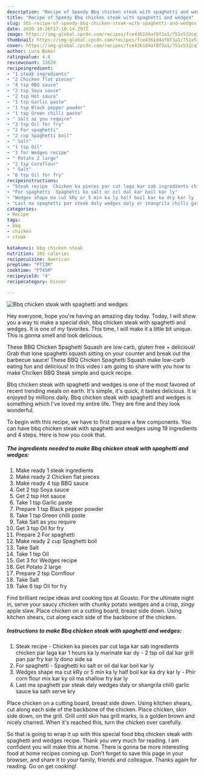 ```yaml
---
description: "Recipe of Speedy Bbq chicken steak with spaghetti and wedges"
title: "Recipe of Speedy Bbq chicken steak with spaghetti and wedges"
slug: 561-recipe-of-speedy-bbq-chicken-steak-with-spaghetti-and-wedges
date: 2020-10-26T17:10:14.297Z
image: https://img-global.cpcdn.com/recipes/fce4361d4af8f3a1/751x532cq70/bbq-chicken-steak-with-spaghetti-and-wedges-recipe-main-photo.jpg
thumbnail: https://img-global.cpcdn.com/recipes/fce4361d4af8f3a1/751x532cq70/bbq-chicken-steak-with-spaghetti-and-wedges-recipe-main-photo.jpg
cover: https://img-global.cpcdn.com/recipes/fce4361d4af8f3a1/751x532cq70/bbq-chicken-steak-with-spaghetti-and-wedges-recipe-main-photo.jpg
author: Lura Baker
ratingvalue: 4.6
reviewcount: 33620
recipeingredient:
- "1 steak ingredients"
- "2 Chicken flat pieces"
- "4 tsp BBQ sauce"
- "2 tsp Soya sauce"
- "2 tsp Hot sauce"
- "1 tsp Garlic paste"
- "1 tsp Black pepper powder"
- "1 tsp Green chilli paste"
- " Salt as you require"
- "3 tsp Oil for fry"
- "2 For spaghetti"
- "2 cup Spaghetti boil"
- " Salt"
- "1 tsp Oil"
- "3 for Wedges recipe"
- " Potato 2 large"
- "2 tsp Cornflour"
- " Salt"
- "6 tsp Oil for fry"
recipeinstructions:
- "Steak recipe  Chicken ka pieces par cut laga kar sab ingredients chicken par laga kar 1 hours ka ly marinate kar dy 2 tsp oil dal kar grill pan par fry kar ly dono side sa"
- "For spaghetti  Spaghetti ko salt or oil dal kar boil kar ly"
- "Wedges shape ma cut kRy or 5 min ka ly half boil kar ka dry kar ly  Phir corn flour mix kar ky oil ma shallow fry kar ly"
- "Last ma spaghetti par steak daly wedges daly or shangrila chilli garlic sauce ka sath serve kry"
categories:
- Recipe
tags:
- bbq
- chicken
- steak

katakunci: bbq chicken steak 
nutrition: 265 calories
recipecuisine: American
preptime: "PT13M"
cooktime: "PT45M"
recipeyield: "4"
recipecategory: Dinner

---
```



![Bbq chicken steak with spaghetti and wedges](https://img-global.cpcdn.com/recipes/fce4361d4af8f3a1/751x532cq70/bbq-chicken-steak-with-spaghetti-and-wedges-recipe-main-photo.jpg)

Hey everyone, hope you're having an amazing day today. Today, I will show you a way to make a special dish, bbq chicken steak with spaghetti and wedges. It is one of my favorites. This time, I will make it a little bit unique. This is gonna smell and look delicious.

These BBQ Chicken Spaghetti Squash are low carb, gluten free + delicious! Grab that lone spaghetti squash sitting on your counter and break out the barbecue sauce! These BBQ Chicken Spaghetti Squash make low-carb eating fun and delicious! In this video i am going to share with you how to make Chciken BBQ Steak simple and quick recipe.

Bbq chicken steak with spaghetti and wedges is one of the most favored of recent trending meals on earth. It's simple, it's quick, it tastes delicious. It is enjoyed by millions daily. Bbq chicken steak with spaghetti and wedges is something which I've loved my entire life. They are fine and they look wonderful.


To begin with this recipe, we have to first prepare a few components. You can have bbq chicken steak with spaghetti and wedges using 19 ingredients and 4 steps. Here is how you cook that.

<!--inarticleads1-->

##### The ingredients needed to make Bbq chicken steak with spaghetti and wedges:

1. Make ready 1 steak ingredients
1. Make ready 2 Chicken flat pieces
1. Make ready 4 tsp BBQ sauce
1. Get 2 tsp Soya sauce
1. Get 2 tsp Hot sauce
1. Take 1 tsp Garlic paste
1. Prepare 1 tsp Black pepper powder
1. Take 1 tsp Green chilli paste
1. Take  Salt as you require
1. Get 3 tsp Oil for fry
1. Prepare 2 For spaghetti
1. Make ready 2 cup Spaghetti boil
1. Take  Salt
1. Take 1 tsp Oil
1. Get 3 for Wedges recipe
1. Get  Potato 2 large
1. Prepare 2 tsp Cornflour
1. Take  Salt
1. Take 6 tsp Oil for fry


Find brilliant recipe ideas and cooking tips at Gousto. For the ultimate night in, serve your saucy chicken with chunky potato wedges and a crisp, zingy apple slaw. Place chicken on a cutting board, breast side down. Using kitchen shears, cut along each side of the backbone of the chicken. 

<!--inarticleads2-->

##### Instructions to make Bbq chicken steak with spaghetti and wedges:

1. Steak recipe -  Chicken ka pieces par cut laga kar sab ingredients chicken par laga kar 1 hours ka ly marinate kar dy - 2 tsp oil dal kar grill pan par fry kar ly dono side sa
1. For spaghetti  - Spaghetti ko salt or oil dal kar boil kar ly
1. Wedges shape ma cut kRy or 5 min ka ly half boil kar ka dry kar ly  - Phir corn flour mix kar ky oil ma shallow fry kar ly
1. Last ma spaghetti par steak daly wedges daly or shangrila chilli garlic sauce ka sath serve kry


Place chicken on a cutting board, breast side down. Using kitchen shears, cut along each side of the backbone of the chicken. Place chicken, skin side down, on the grill. Grill until skin has grill marks, is a golden brown and nicely charred. When it&#39;s reached this, turn the chicken over carefully. 

So that is going to wrap it up with this special food bbq chicken steak with spaghetti and wedges recipe. Thank you very much for reading. I am confident you will make this at home. There is gonna be more interesting food at home recipes coming up. Don't forget to save this page in your browser, and share it to your family, friends and colleague. Thanks again for reading. Go on get cooking!
